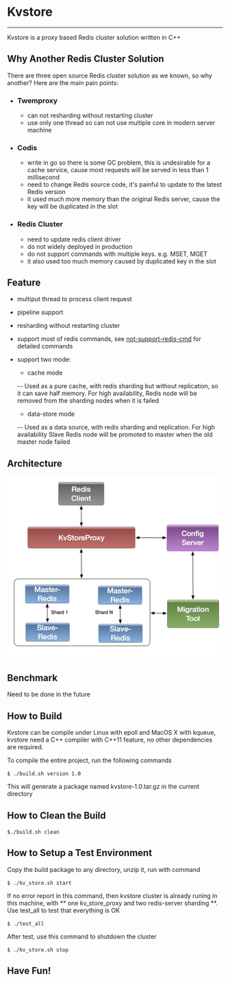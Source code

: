 # Kvstore
----------------------------------
Kvstore is a proxy based Redis cluster solution written in C++

## Why Another Redis Cluster Solution

There are three open source Redis cluster solution as we known, so why another? Here are the main pain points:

* ### Twemproxy 
	* can not resharding without restarting cluster 
	* use only one thread so can not use multiple core in modern server machine
	
* ### Codis 
	* write in go so there is some GC problem, this is undesirable for a cache service, cause most requests will be served in less than 1 millisecond
	* need to change Redis source code, it's painful to update to the latest Redis version
	* it used much more memory than the original Redis server, cause the key will be duplicated in the slot

* ### Redis Cluster 
	* need to update redis client driver
	* do not widely deployed in production
	* do not support commands with multiple keys. e.g. MSET, MGET
	* it also used too much memory caused by duplicated key in the slot


## Feature

* multiput thread to process client request
* pipeline support
* resharding without restarting cluster
* support most of redis commands, see [not-support-redis-cmd](doc/not-support-redis-cmd.md) for detailed commands
* support two mode: 
	* cache mode
	
	-- Used as a pure cache, with redis sharding but without replication, so it can save half memory. For high availability, Redis node will be removed from the sharding nodes when it is failed
	* data-store mode 
	
	-- Used as a data source, with redis sharding and replication. For high availability Slave Redis node will be promoted to master when the old master node failed

	
## Architecture

![](doc/kvstore-arch.png)


## Benchmark

Need to be done in the future

## How to Build

Kvstore can be compile under Linux with epoll and MacOS X with kqueue, kvstore need a C++ compiler with C++11 feature, no other dependencies are required. 

To compile the entire project, run the following commands

	$ ./build.sh version 1.0

This will generate a package named kvstore-1.0.tar.gz in the current directory


## How to Clean the Build


	$./build.sh clean

## How to Setup a Test Environment

Copy the build package to any directory, unzip it, run with command

	$ ./kv_store.sh start
	
If no error report in this command, then kvstore cluster is already runing in this machine, with ** one kv_store_proxy and two redis-server sharding **. Use test_all to test that everything is OK
	
	$ ./test_all 

After test, use this command to shutdown the cluster
	
	$ ./kv_store.sh stop  
	

## Have Fun!


